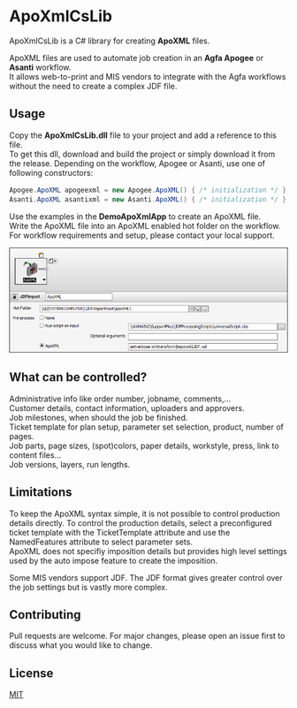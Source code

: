 # ApoXmlCsLib

ApoXmlCsLib is a C# library for creating **ApoXML** files.

ApoXML files are used to automate job creation in an **Agfa Apogee** or **Asanti** workflow.  
It allows web-to-print and MIS vendors to integrate with the Agfa workflows without the need to create a complex JDF file.

## Usage

Copy the **ApoXmlCsLib.dll** file to your project and add a reference to this file.  
To get this dll, download and build the project or simply download it from the release.
Depending on the workflow, Apogee or Asanti, use one of following constructors:

```cs
Apogee.ApoXML apogeexml = new Apogee.ApoXML() { /* initialization */ };
Asanti.ApoXML asantixml = new Asanti.ApoXML() { /* initialization */ };
```

Use the examples in the **DemoApoXmlApp** to create an ApoXML file.  
Write the ApoXML file into an ApoXML enabled hot folder on the workflow. For workflow requirements and setup, please contact your local support.

![ApoXML Hot Ticket](/Images/ApoXML_HotTicket.png)

## What can be controlled?

Administrative info like order number, jobname, comments,...  
Customer details, contact information, uploaders and approvers.    
Job milestones, when should the job be finished.  
Ticket template for plan setup, parameter set selection, product, number of pages.  
Job parts, page sizes, (spot)colors, paper details, workstyle, press, link to content files...  
Job versions, layers, run lengths.

## Limitations

To keep the ApoXML syntax simple, it is not possible to control production details directly.
To control the production details, select a preconfigured ticket template with the TicketTemplate attribute and use the NamedFeatures attribute to select parameter sets.  
ApoXML does not specifiy imposition details but provides high level settings used by the auto impose feature to create the imposition.  

Some MIS vendors support JDF. The JDF format gives greater control over the job settings but is vastly more complex.

## Contributing
Pull requests are welcome. For major changes, please open an issue first to discuss what you would like to change.

## License
[MIT](https://choosealicense.com/licenses/mit/)